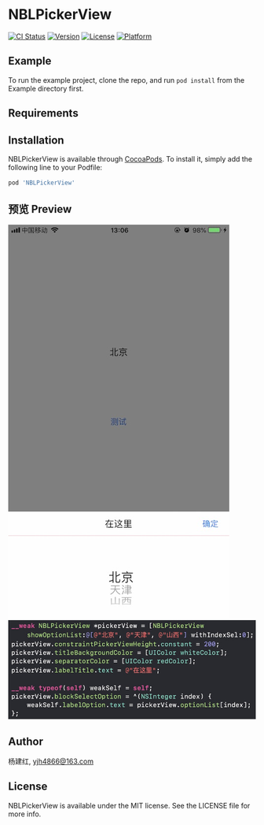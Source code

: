 # NBLPickerView

[![CI Status](https://img.shields.io/travis/杨建红/NBLPickerView.svg?style=flat)](https://travis-ci.org/杨建红/NBLPickerView)
[![Version](https://img.shields.io/cocoapods/v/NBLPickerView.svg?style=flat)](https://cocoapods.org/pods/NBLPickerView)
[![License](https://img.shields.io/cocoapods/l/NBLPickerView.svg?style=flat)](https://cocoapods.org/pods/NBLPickerView)
[![Platform](https://img.shields.io/cocoapods/p/NBLPickerView.svg?style=flat)](https://cocoapods.org/pods/NBLPickerView)

## Example

To run the example project, clone the repo, and run `pod install` from the Example directory first.

## Requirements

## Installation

NBLPickerView is available through [CocoaPods](https://cocoapods.org). To install
it, simply add the following line to your Podfile:

```ruby
pod 'NBLPickerView'
```

## 预览 Preview

![NBLShareView_1](https://github.com/yjh4866/NBLPickerView/blob/master/screenshots/screenshots_1.jpg?raw=true)
![NBLShareView_2](https://github.com/yjh4866/NBLPickerView/blob/master/screenshots/screenshots_2.jpg?raw=true)

## Author

杨建红, yjh4866@163.com

## License

NBLPickerView is available under the MIT license. See the LICENSE file for more info.
